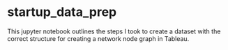 # startup_data_prep

This jupyter notebook outlines the steps I took to create a dataset with the correct structure for creating a network node graph in Tableau.
